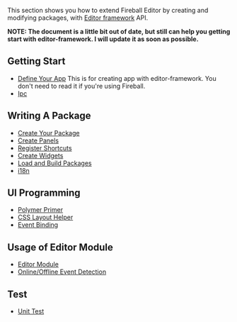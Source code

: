 This section shows you how to extend Fireball Editor by creating and modifying packages, with [Editor framework](https://github.com/fireball-x/editor-framework) API.

**NOTE: The document is a little bit out of date, but still can help you getting start with editor-framework. I will update it as soon as possible.**

## Getting Start

  - [Define Your App](getting-start/define-your-app) This is for creating app with editor-framework. You don't need to read it if you're using Fireball.
  - [Ipc](getting-start/ipc-channel)

## Writing A Package

  - [Create Your Package](packages/create-package)
  - [Create Panels](packages/create-panels)
  - [Register Shortcuts](packages/register-shortcuts)
  - [Create Widgets](packages/create-widgets)
  - [Load and Build Packages](packages/load-and-build)
  - [i18n](packages/i18n)

## UI Programming

  - [Polymer Primer](ui/polymer-primer)
  - [CSS Layout Helper](ui/css-layout)
  - [Event Binding](ui/event-binding)

## Usage of Editor Module

  - [Editor Module](editor/editor-module)
  - [Online/Offline Event Detection](editor/online-offline-events)

## Test

  - [Unit Test](test/unit-test)
  - [Writing Tests](test/writing-tests)
